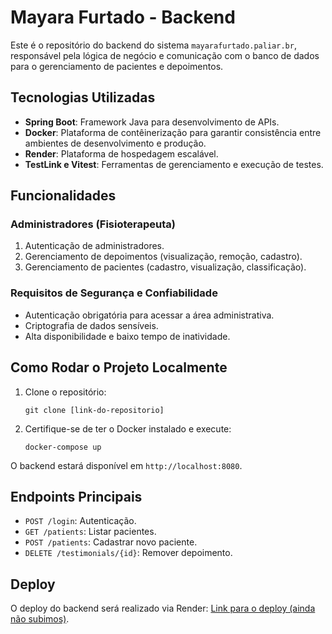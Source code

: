 
# Mayara Furtado - Backend

Este é o repositório do backend do sistema `mayarafurtado.paliar.br`, responsável pela lógica de negócio e comunicação com o banco de dados para o gerenciamento de pacientes e depoimentos.

## Tecnologias Utilizadas

-   **Spring Boot**: Framework Java para desenvolvimento de APIs.
-   **Docker**: Plataforma de contêinerização para garantir consistência entre ambientes de desenvolvimento e produção.
-   **Render**: Plataforma de hospedagem escalável.
-   **TestLink e Vitest**: Ferramentas de gerenciamento e execução de testes.

## Funcionalidades

### Administradores (Fisioterapeuta)

1.  Autenticação de administradores.
2.  Gerenciamento de depoimentos (visualização, remoção, cadastro).
3.  Gerenciamento de pacientes (cadastro, visualização, classificação).

### Requisitos de Segurança e Confiabilidade

-   Autenticação obrigatória para acessar a área administrativa.
-   Criptografia de dados sensíveis.
-   Alta disponibilidade e baixo tempo de inatividade.

## Como Rodar o Projeto Localmente

1.  Clone o repositório:

    `git clone [link-do-repositorio]`

2.  Certifique-se de ter o Docker instalado e execute:

    `docker-compose up`

O backend estará disponível em `http://localhost:8080`.

## Endpoints Principais

-   `POST /login`: Autenticação.
-   `GET /patients`: Listar pacientes.
-   `POST /patients`: Cadastrar novo paciente.
-   `DELETE /testimonials/{id}`: Remover depoimento.

## Deploy

O deploy do backend será realizado via Render: [Link para o deploy (ainda não subimos)](#).